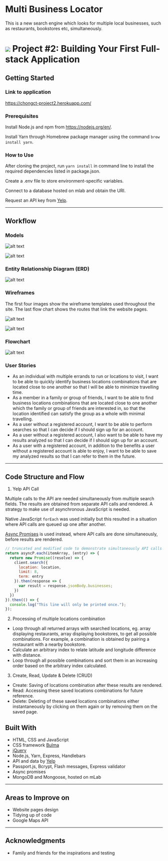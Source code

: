 # Multi Business Locator

This is a new search engine which looks for multiple local businesses, such as restaurants, bookstores etc, simultaneously.

# ![](https://ga-dash.s3.amazonaws.com/production/assets/logo-9f88ae6c9c3871690e33280fcf557f33.png) Project #2: Building Your First Full-stack Application


## Getting Started

### Link to application

<https://chongct-project2.herokuapp.com/>

### Prerequisites

Install Node.js and npm from <https://nodejs.org/en/>.

Install Yarn through Homebrew package manager using the command `brew install yarn`.

### How to Use

After cloning the project, run `yarn install` in command line to install the required dependencies listed in package.json.

Create a .env file to store environment-specific variables.

Connect to a database hosted on mlab and obtain the URI.

Request an API key from [Yelp](https://www.yelp.com.sg/singapore).

---

## Workflow

### Models

![alt text](https://github.com/chongct/project-2/blob/master/images/models.png "Models")

![alt text](https://github.com/chongct/project-2/blob/master/images/sample-analyzedList.png "Sample data from analyzedListSchema")

### Entity Relationship Diagram (ERD)

![alt text](https://github.com/chongct/project-2/blob/master/images/entity-relationship-diagram.png "ERD")

### Wireframes

The first four images show the wireframe templates used throughout the site.
The last flow chart shows the routes that link the website pages.

![alt text](https://github.com/chongct/project-2/blob/master/images/wireframe-search.png "Wireframe (Search feature)")

![alt text](https://github.com/chongct/project-2/blob/master/images/wireframe-login.png "Wireframe (Login feature)")

### Flowchart

![alt text](https://github.com/chongct/project-2/blob/master/images/flowchart.png "Flowchart")

### User Stories

* As an individual with multiple errands to run or locations to visit, I want to be able to quickly identify business locations combinations that are located close to one another so that I will be able to minimize travelling time.
* As a member in a family or group of friends, I want to be able to find business locations combinations that are located close to one another which the family or group of friends are interested in, so that the location identified can satisfy the group as a whole with minimal travelling.
* As a user without a registered account, I want to be able to perform searches so that I can decide if I should sign up for an account.
* As a user without a registered account, I also want to be able to have my results analyzed so that I can decide if I should sign up for an account.
* As a user with a registered account, in addition to the benefits a user without a registered account is able to enjoy, I want to be able to save my analyzed results so that I can refer to them in the future.

---

## Code Structure and Flow

1. Yelp API Call

Multiple calls to the API are needed simultaneously from multiple search fields. The results are obtained from separate API calls and rendered. A strategy to make use of asynchronous JavaScript is needed.

Native JavaScript `forEach` was used initially but this resulted in a situation where API calls are queued up one after another.

[Async Promises](https://www.npmjs.com/package/async-promises) is used instead, where API calls are done simultaneously, before results are rendered.

```javascript
// truncated and modified code to demonstrate simultaneously API calls
return asyncP.each(itemArray, (entry) => {
  return new Promise((resolve) => {
    client.search({
      location: location,
      limit: 8,
      term: entry
    }).then(response => {
      var result = response.jsonBody.businesses;
    })
  })
}).then(() => {
  console.log("This line will only be printed once.");
});
```


2. Processing of multiple locations combination

* Loop through all returned arrays with searched locations, eg. array displaying restaurants, array displaying bookstores, to get all possible combinations. For example, a combination is obtained by pairing a restaurant with a nearby bookstore.
* Calculate an arbitrary index to relate latitude and longitude difference with distance.
* Loop through all possible combinations and sort them in an increasing order based on the arbitrary index calculated.


3. Create, Read, Update & Delete (CRUD)

* Create: Saving of locations combination after these results are rendered.
* Read: Accessing these saved locations combinations for future reference.
* Delete: Deleting of these saved locations combinations either instantaneously by clicking on them again or by removing them on the saved page.


## Built With

* HTML, CSS and JavaScript
* CSS framework [Bulma](https://bulma.io/)
* [jQuery](http://jquery.com/)
* Node.js, Yarn, Express, Handlebars
* API and data by [Yelp](https://www.yelp.com.sg/singapore)
* Passport.js, Bcrypt, Flash messages, Express validator
* Async promises
* MongoDB and Mongoose, hosted on mLab

---

## Areas to Improve on
* Website pages design
* Tidying up of code
* Google Maps API

---

## Acknowledgments

* Family and friends for the inspirations and testing
